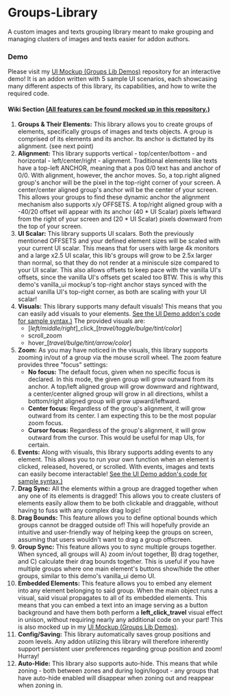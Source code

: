 # Groups-Library
A custom images and texts grouping library meant to make grouping and managing clusters of images and texts easier for addon authors.

### Demo
Please visit my [UI Mockup (Groups Lib Demos)](https://github.com/Roland-J/UI-Mockup-Groups-Lib-Demos-) repository for an interactive demo! It is an addon written with 5 sample UI scenarios, each showcasing many different aspects of this library, its capabilities, and how to write the required code.


#### Wiki Section [(All features can be found mocked up in this repository.)](https://github.com/Roland-J/UI-Mockup-Groups-Lib-Demos-) 
1. **Groups & Their Elements:** This library allows you to create groups of elements, specifically groups of images and texts objects. A group is comprised of its elements and its anchor. Its anchor is dicttated by its alignment. (see next point)
2. **Alignment:** This library supports vertical - top/center/bottom - and horizontal - left/center/right - alignment. Traditional elements like texts have a top-left ANCHOR, meaning that a pos 0/0 text has and anchor of 0/0. With alignment, however, the anchor moves. So, a top.right aligned group's anchor will be the pixel in the top-right corner of your screen. A center/center aligned group's anchor will be the center of your screen. This allows your groups to find these dynamic anchor the alignment mechanism also supports x/y OFFSETS. A top/right aligned group with a -40/20 offset will appear with its anchor (40 * UI Scalar) pixels leftward from the right of your screen and (20 * UI Scalar) pixels downward from the top of your screen.
3. **UI Scalar:** This library supports UI scalars. Both the previously mentioned OFFSETS and your defined element sizes will be scaled with your current UI scalar. This means that for users with large 4k monitors and a large x2.5 UI scalar, this lib's groups will grow to be 2.5x larger than normal, so that they do not render at a miniscule size compared to your UI scalar. This also allows offsets to keep pace with the vanilla UI's offsets, since the vanilla UI's offsets get scaled too BTW. This is why this demo's vanilla_ui mockup's top-right anchor stays synced with the actual vanilla UI's top-right corner, as both are scaling with your UI scalar!
4. **Visuals:** This library supports many default visuals! This means that you can easily add visuals to your elements. [See the UI Demo addon's code for sample syntax.)](https://github.com/Roland-J/UI-Mockup-Groups-Lib-Demos-)  The provided visuals are:
    - [_left/middle/right_]\_click_[_travel/toggle/bulge/tint/color_]
    - scroll_zoom
    - hover_[_travel/bulge/tint/arrow/color_]
4. **Zoom:** As you may have noticed in the visuals, this library supports zooming in/out of a group via the mouse scroll wheel. The zoom feature provides three "focus" settings:
    - **No focus:** The default focus, given when no specific focus is declared. In this mode, the given group will grow outward from its anchor. A top/left aligned group will grow downward and rightward, a center/center aligned group will grow in all directions, whilst a bottom/right aligned group will grow upward/leftward.
    - **Center focus:** Regardless of the group's alignment, it will grow outward from its center. I am expecting this to be the most popular zoom focus.
    - **Cursor focus:** Regardless of the group's alignment, it will grow outward from the cursor. This would be useful for map UIs, for certain.
5. **Events:** Along with visuals, this library supports adding events to any element. This allows you to run your own function when an element is clicked, released, hovered, or scrolled. With events, images and texts can easily become interactable! [See the UI Demo addon's code for sample syntax.)](https://github.com/Roland-J/UI-Mockup-Groups-Lib-Demos-) 
6. **Drag Sync:** All the elements within a group are dragged together when any one of its elements is dragged! This allows you to create clusters of elements easily allow them to be both clickable and draggable, without having to fuss with any complex drag logic!
7. **Drag Bounds:** This feature allows you to define optional bounds which groups cannot be dragged outside of! This will hopefully provide an intuitive and user-friendly way of helping keep the groups on screen, assuming that users wouldn't want to drag a group offscreen.
8. **Group Sync:** This feature allows you to sync multiple groups together. When synced, all groups will A) zoom in/out together, B) drag together, and C) calculate their drag bounds together. This is useful if you have multiple groups where one main element's buttons show/hide the other groups, similar to this demo's vanilla_ui demo UI.
9. **Embedded Elements:** This feature allows you to embed any element into any element belonging to said group. When the main object runs a visual, said visual propagates to all of its embedded elements. This means that you can embed a text into an image serving as a button background and have them both perform a **left_click_travel** visual effect in unison, without requiring nearly any additional code on your part! This is also mocked up in my [UI Mockup (Groups Lib Demos)](https://github.com/Roland-J/UI-Mockup-Groups-Lib-Demos-).
10. **Config/Saving:** This library automatically saves group positions and zoom levels. Any addon utilizing this library will therefore inherently support persistent user preferences regarding group position and zoom! Hurray!
11. **Auto-Hide:** This library also supports auto-hide. This means that while zoning - both between zones and during login/logout - any groups that have auto-hide enabled will disappear when zoning out and reappear when zoning in.
